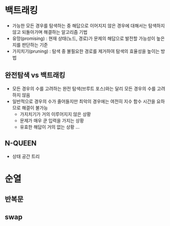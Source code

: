 # 백트래킹
* 가능한 모든 경우를 탐색하는 중 해답으로 이어지지 않은 경우에 대해서는 탐색하지 않고 되돌아가며 해결하는 알고리즘 기법
* 유망(promising) : 현재 상태(노드, 경로)가 문제의 해답으로 발전할 가능성이 높은지를 판단하는 기준
* 가지치기(pruning) : 탐색 중 불필요한 경로를 제거하여 탐색의 효율성을 높이는 방법

## 완전탐색 vs 백트래킹
* 모든 경우의 수를 고려하는 완전 탐색(브루트 포스)와는 달리 모든 경우의 수를 고려하지 않음
* 일반적으로 경우의 수가 줄어들지만 최악의 경우에는 여전히 지수 함수 시간을 요하므로 해결이 불가능
    * 가지치기가 거의 이루어지지 않은 상황
    * 문제가 매우 쿤 입력을 가지는 상황
    * 유효한 해답이 거의 없는 상황
    ...

## N-QUEEN
* 상태 공간 트리

# 순열
## 반복문
## swap

